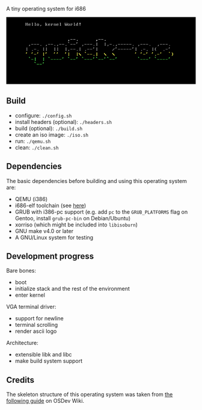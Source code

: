 A tiny operating system for i686

![quick-os](img/quick_os.png)

## Build

* configure: `./config.sh`
* install headers (optional): `./headers.sh`
* build (optional): `./build.sh`
* create an iso image: `./iso.sh`
* run: `./qemu.sh`
* clean: `./clean.sh`

## Dependencies

The basic dependencies before building and using this operating system are:
* QEMU (i386)
* i686-elf toolchain (see [here](https://wiki.osdev.org/Meaty_Skeleton#Building_a_Cross-Compiler))
* GRUB with i386-pc support (e.g. add `pc` to the `GRUB_PLATFORMS` flag on Gentoo, install `grub-pc-bin` on Debian/Ubuntu)
* xorriso (which might be included into `libisoburn`)
* GNU make v4.0 or later
* A GNU/Linux system for testing

## Development progress

Bare bones:
* boot
* initialize stack and the rest of the environment
* enter kernel

VGA terminal driver:
* support for newline
* terminal scrolling
* render ascii logo

Architecture:
* extensible libk and libc
* make build system support

## Credits

The skeleton structure of this operating system was taken from [the following guide](https://wiki.osdev.org/Hard_Build_System) on OSDev Wiki.
